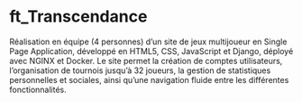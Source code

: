 # ft_Transcendance

Réalisation en équipe (4 personnes) d’un site de jeux
multijoueur en Single Page Application, développé en HTML5, CSS, JavaScript et Django,
déployé avec NGINX et Docker. Le site permet la création de comptes utilisateurs,
l’organisation de tournois jusqu’à 32 joueurs, la gestion de statistiques personnelles et
sociales, ainsi qu’une navigation fluide entre les différentes fonctionnalités.

